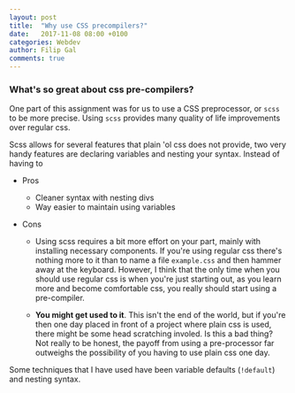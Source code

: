 ```yaml
---
layout: post
title:  "Why use CSS precompilers?"
date:   2017-11-08 08:00 +0100
categories: Webdev
author: Filip Gal
comments: true
---
```


### What's so great about css pre-compilers? <!--more--> 

One part of this assignment was for us to use a CSS preprocessor, or `scss` to be more precise. Using `scss` provides many quality of life improvements over regular css.

Scss allows for several features that plain 'ol css does not provide, two very handy features are declaring variables and nesting your syntax. Instead of having to 

* Pros
    * Cleaner syntax with nesting divs
    * Way easier to maintain using variables

* Cons

    * Using scss requires a bit more effort on your part, mainly with installing necessary components. If you're using regular css there's nothing more to it than to name a file `example.css` and then hammer away at the keyboard. However, I think that the only time when you should use regular css is when you're just starting out, as you learn more and become comfortable css, you really should start using a pre-compiler. 

    * **You might get used to it**. This isn't the end of the world, but if you're then one day placed in front of a project where plain css is used, there might be some head scratching involed. Is this a bad thing? Not really to be honest, the payoff from using a pre-processor far outweighs the possibility of you having to use plain css one day.

Some techniques that I have used have been variable defaults (`!default`) and nesting syntax.